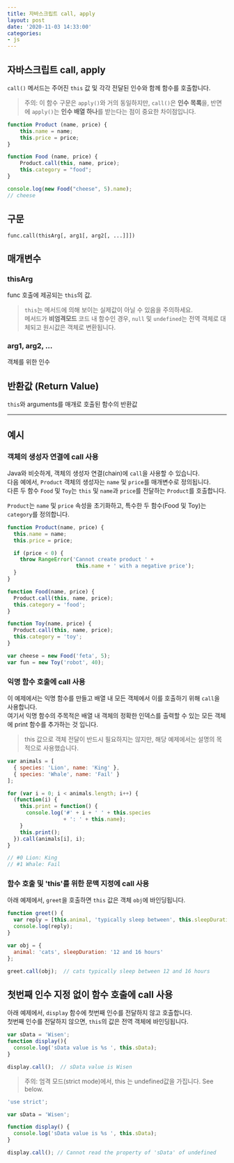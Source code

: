 ```yaml
---
title: 자바스크립트 call, apply
layout: post
date: '2020-11-03 14:33:00'
categories:
- js
---
```


## 자바스크립트 call, apply

`call()` 메서드는 주어진 `this` 값 및 각각 전달된 인수와 함께 함수를 호출합니다.

>주의: 이 함수 구문은 `apply()`와 거의 동일하지만, `call()`은 **인수 목록**을, 반면에 `apply()`는 **인수 배열 하나**를 받는다는 점이 중요한 차이점입니다.

```javascript
function Product (name, price) {
    this.name = name;
    this.price = price;
}

function Food (name, price) {
    Product.call(this, name, price);
    this.category = "food";
}

console.log(new Food("cheese", 5).name);
// cheese
```

## 구문

```text
func.call(thisArg[, arg1[, arg2[, ...]]])
```

## 매개변수

### thisArg

func 호출에 제공되는 `this`의 값.

>`this`는 메서드에 의해 보이는 실제값이 아닐 수 있음을 주의하세요.  
>메서드가 **비엄격모드** 코드 내 함수인 경우, `null` 및 `undefined`는 전역 객체로 대체되고 원시값은 객체로 변환됩니다.

### arg1, arg2, ...

객체를 위한 인수

## 반환값 (Return Value)

`this`와 arguments를 매개로 호출된 함수의 반환값

---

## 예시

### 객체의 생성자 연결에 call 사용

Java와 비슷하게, 객체의 생성자 연결(chain)에 `call`을 사용할 수 있습니다.  
다음 예에서, `Product` 객체의 생성자는 `name` 및 `price`를 매개변수로 정의됩니다.  
다른 두 함수 `Food` 및 `Toy`는 `this` 및 `name`과 `price`를 전달하는 `Product`를 호출합니다.

`Product`는 `name` 및 `price` 속성을 초기화하고, 특수한 두 함수(Food 및 Toy)는 `category`를 정의합니다.

```javascript
function Product(name, price) {
  this.name = name;
  this.price = price;

  if (price < 0) {
    throw RangeError('Cannot create product ' +
                      this.name + ' with a negative price');
  }
}

function Food(name, price) {
  Product.call(this, name, price);
  this.category = 'food';
}

function Toy(name, price) {
  Product.call(this, name, price);
  this.category = 'toy';
}

var cheese = new Food('feta', 5);
var fun = new Toy('robot', 40);
```

### 익명 함수 호출에 call 사용

이 예제에서는 익명 함수를 만들고 배열 내 모든 객체에서 이를 호출하기 위해 `call`을 사용합니다.  
여기서 익명 함수의 주목적은 배열 내 객체의 정확한 인덱스를 출력할 수 있는 모든 객체에 print 함수를 추가하는 것 입니다.

>this 값으로 객체 전달이 반드시 필요하지는 않지만, 해당 예제에서는 설명의 목적으로 사용했습니다. 

```javascript
var animals = [
  { species: 'Lion', name: 'King' },
  { species: 'Whale', name: 'Fail' }
];

for (var i = 0; i < animals.length; i++) {
  (function(i) {
    this.print = function() {
      console.log('#' + i + ' ' + this.species
                  + ': ' + this.name);
    }
    this.print();
  }).call(animals[i], i);
}

// #0 Lion: King
// #1 Whale: Fail
```

### 함수 호출 및 'this'를 위한 문맥 지정에 call 사용

아래 예제에서, `greet`을 호출하면 `this` 값은 객체 `obj`에 바인딩됩니다.

```javascript
function greet() {
  var reply = [this.animal, 'typically sleep between', this.sleepDuration].join(' ');
  console.log(reply);
}

var obj = {
  animal: 'cats', sleepDuration: '12 and 16 hours'
};

greet.call(obj);  // cats typically sleep between 12 and 16 hours
```

## 첫번째 인수 지정 없이 함수 호출에 call 사용

아래 예제에서, `display` 함수에 첫번째 인수를 전달하지 않고 호출합니다.  
첫번째 인수를 전달하지 않으면, `this`의 값은 전역 객체에 바인딩됩니다.

```javascript
var sData = 'Wisen';            
function display(){
  console.log('sData value is %s ', this.sData);
}

display.call();  // sData value is Wisen
```

>주의: 엄격 모드(strict mode)에서, this 는 undefined값을 가집니다. See below.

```javascript
'use strict';

var sData = 'Wisen';

function display() {
  console.log('sData value is %s ', this.sData);
}

display.call(); // Cannot read the property of 'sData' of undefined
```

